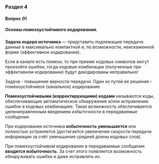 ### Раздел 4

#### Вопрос 01

##### Основы помехоустойчивого кодирования.

**Задача кодера источника** — представить подлежащие передаче данные в максимально компактной и, по возможности, неискаженной форме (эффективное кодирование). 

Если в канале есть помехи, то при приеме кодовых символов могут произойти ошибки, тогда кодовые комбинации (полученные при эффективном кодировании) будут декодированы неправильно!

Задача - повышение верности передачи. Один из путей ее решения – помехоустойчивое (канальное) кодирование. 

**Помехоустойчивыми (корректирующими) кодами** называются коды, обеспечивающие автоматическое обнаружение и/или исправление ошибок в кодовых комбинациях. Такая возможность обеспечивается целенаправленным введением избыточности в передаваемые сообщения.

При кодировании источника **избыточность уменьшается** или полностью устраняется (достигается увеличение скорости передачи информации за счёт уменьшения средней длины кодовых слов). 

При помехоустойчивом кодировании в передаваемые сообщения **вводится избыточность**. За счет этого появляется возможность обнаруживать ошибки и даже исправлять их.